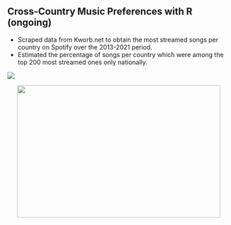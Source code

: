 ## Cross-Country Music Preferences with R (ongoing)
- Scraped data from Kworb.net to obtain the most streamed songs per country on Spotify over the 2013-2021 period.
- Estimated the percentage of songs per country which were among the top 200 most streamed ones only nationally.

![](https://github.com/gtorresmq/spotifydata/blob/main/images/Rplot.png)

<p align="center">
  <img width="460" height="300" src="https://raw.githubusercontent.com/gtorresmq/spotifydata/main/images/worldmap.html">
</p>
